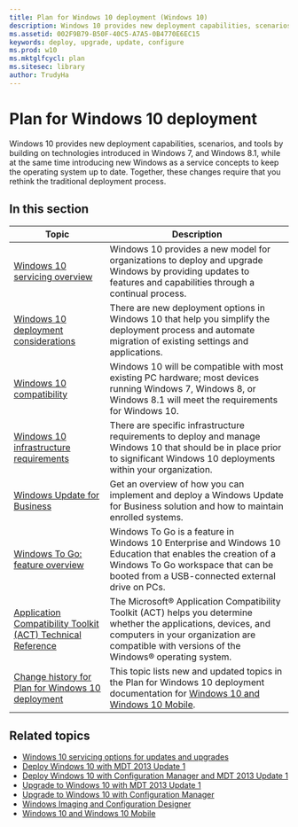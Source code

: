 ```yaml
---
title: Plan for Windows 10 deployment (Windows 10)
description: Windows 10 provides new deployment capabilities, scenarios, and tools by building on technologies introduced in Windows 7, and Windows 8.1, while at the same time introducing new Windows as a service concepts to keep the operating system up to date.
ms.assetid: 002F9B79-B50F-40C5-A7A5-0B4770E6EC15
keywords: deploy, upgrade, update, configure
ms.prod: w10
ms.mktglfcycl: plan
ms.sitesec: library
author: TrudyHa
---
```


# Plan for Windows 10 deployment
Windows 10 provides new deployment capabilities, scenarios, and tools by building on technologies introduced in Windows 7, and Windows 8.1, while at the same time introducing new Windows as a service concepts to keep the operating system up to date. Together, these changes require that you rethink the traditional deployment process.

## In this section
|Topic |Description |
|------|------------|
| [Windows 10 servicing overview](windows-10-servicing-options.md) | Windows 10 provides a new model for organizations to deploy and upgrade Windows by providing updates to features and capabilities through a continual process. |
|[Windows 10 deployment considerations](windows-10-deployment-considerations.md) |There are new deployment options in Windows 10 that help you simplify the deployment process and automate migration of existing settings and applications. |
|[Windows 10 compatibility](windows-10-compatibility.md) |Windows 10 will be compatible with most existing PC hardware; most devices running Windows 7, Windows 8, or Windows 8.1 will meet the requirements for Windows 10. |
|[Windows 10 infrastructure requirements](windows-10-infrastructure-requirements.md) |There are specific infrastructure requirements to deploy and manage Windows 10 that should be in place prior to significant Windows 10 deployments within your organization. |
| [Windows Update for Business](windows-update-for-business.md) | Get an overview of how you can implement and deploy a Windows Update for Business solution and how to maintain enrolled systems. |
|[Windows To Go: feature overview](windows-to-go-overview.md) |Windows To Go is a feature in Windows 10 Enterprise and Windows 10 Education that enables the creation of a Windows To Go workspace that can be booted from a USB-connected external drive on PCs. |
|[Application Compatibility Toolkit (ACT) Technical Reference](act-technical-reference.md) |The Microsoft® Application Compatibility Toolkit (ACT) helps you determine whether the applications, devices, and computers in your organization are compatible with versions of the Windows® operating system. |
|[Change history for Plan for Windows 10 deployment](change-history-for-plan-for-windows-10-deployment.md) |This topic lists new and updated topics in the Plan for Windows 10 deployment documentation for [Windows 10 and Windows 10 Mobile](../index.md). |

## Related topics
- [Windows 10 servicing options for updates and upgrades](../manage/introduction-to-windows-10-servicing.md)
- [Deploy Windows 10 with MDT 2013 Update 1](../deploy/deploy-windows-10-with-the-microsoft-deployment-toolkit.md)
- [Deploy Windows 10 with Configuration Manager and MDT 2013 Update 1](../deploy/deploy-windows-10-with-system-center-2012-r2-configuration-manager.md)
- [Upgrade to Windows 10 with MDT 2013 Update 1](../deploy/upgrade-to-windows-10-with-the-microsoft-deployment-toolkit.md)
- [Upgrade to Windows 10 with Configuration Manager](../deploy/upgrade-to-windows-10-with-system-center-configuraton-manager.md)
- [Windows Imaging and Configuration Designer](http://go.microsoft.com/fwlink/p/?LinkId=733911)
- [Windows 10 and Windows 10 Mobile](../index.md)

 

 
